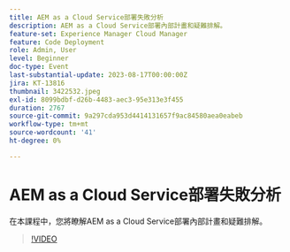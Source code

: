 ```yaml
---
title: AEM as a Cloud Service部署失敗分析
description: AEM as a Cloud Service部署內部計畫和疑難排解。
feature-set: Experience Manager Cloud Manager
feature: Code Deployment
role: Admin, User
level: Beginner
doc-type: Event
last-substantial-update: 2023-08-17T00:00:00Z
jira: KT-13816
thumbnail: 3422532.jpeg
exl-id: 8099bdbf-d26b-4483-aec3-95e313e3f455
duration: 2767
source-git-commit: 9a297cda953d4414131657f9ac84580aea0eabeb
workflow-type: tm+mt
source-wordcount: '41'
ht-degree: 0%

---
```


# AEM as a Cloud Service部署失敗分析

在本課程中，您將瞭解AEM as a Cloud Service部署內部計畫和疑難排解。

>[!VIDEO](https://video.tv.adobe.com/v/3422532/?learn=on)
